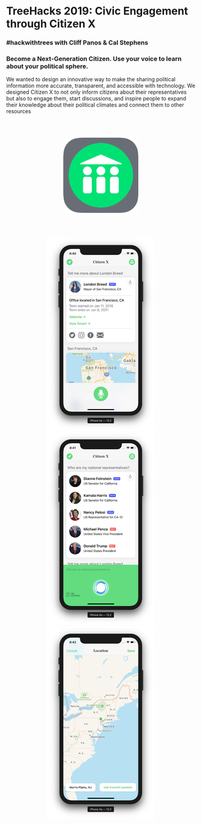 # TreeHacks 2019: Civic Engagement through Citizen X
### #hackwithtrees with Cliff Panos & Cal Stephens

### Become a Next-Generation Citizen. Use your voice to learn about your political sphere.

We wanted to design an innovative way to make the sharing political information more accurate, transparent, and accessible with technology. We designed Citizen X to not only inform citizens about their representatives but also to engage them, start discussions, and inspire people to expand their knowledge about their political climates and connect them to other resources
            
<br></br>
  
<p align="center">
    <img src="Assets/AppIconRounded.png" width=200px>
</p>

<br></br>

<p align="center">
    <img src="Assets/Screenshots/London Breed.png" width=290px> <img src="Assets/Screenshots/National Query.png" width=290px> <img src="Assets/Screenshots/Set Location.png" width=290px>
</p>

